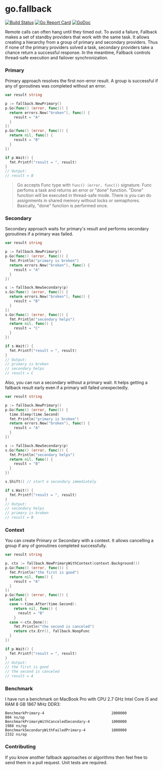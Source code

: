 # go.fallback

[![Build Status](https://travis-ci.org/regeda/go.fallback.svg?branch=master)](https://travis-ci.org/regeda/go.fallback)
[![Go Report Card](https://goreportcard.com/badge/github.com/regeda/go.fallback)](https://goreportcard.com/report/github.com/regeda/go.fallback)
[![GoDoc](https://godoc.org/github.com/regeda/go.fallback?status.svg)](https://godoc.org/github.com/regeda/go.fallback)

Remote calls can often hang until they timed out. To avoid a failure, Fallback makes a set of standby providers that work with the same task.
It allows creating a hierarchy from a group of primary and secondary providers.
Thus if none of the primary providers solved a task, secondary providers take a chance return a successful response.
In the meantime, Fallback controls thread-safe execution and failover synchronization.

### Primary
Primary approach resolves the first non-error result. A group is successful if any of goroutines was completed without an error.
```go
var result string

p := fallback.NewPrimary()
p.Go(func() (error, func()) {
  return errors.New("broken"), func() {
    result = "A"
  }
})
p.Go(func() (error, func()) {
  return nil, func() {
    result = "B"
  }
})

if p.Wait() {
  fmt.Printf("result = ", result)
}
// Output:
// result = B
```
> Go accepts Func type with `func() (error, func())` signature.
> Func perfoms a task and returns an error or "done" function.
> "Done" function will be executed in thread-safe mode. There is you can do assignments in shared memory without locks or semaphores.
> Basically, "done" function is performed once.

### Secondary
Secondary approach waits for primary's result and performs secondary goroutines if a primary was failed.
```go
var result string

p := fallback.NewPrimary()
p.Go(func() (error, func()) {
  fmt.Println("primary is broken")
  return errors.New("broken"), func() {
    result = "A"
  }
})

s := fallback.NewSecondary(p)
s.Go(func() (error, func()) {
  return errors.New("broken"), func() {
    result = "B"
  }
})
s.Go(func() (error, func()) {
  fmt.Println("secondary helps")
  return nil, func() {
    result = "C"
  }
})

if s.Wait() {
  fmt.Printf("result = ", result)
}
// Output:
// primary is broken
// secondary helps
// result = C
```

Also, you can run a secondary without a primary wait. It helps getting a fallback result early even if a primary will failed unexpectedly.
```go
var result string

p := fallback.NewPrimary()
p.Go(func() (error, func()) {
  time.Sleep(time.Second)
  fmt.Println("primary is broken")
  return errors.New("broken"), func() {
    result = "A"
  }
})

s := fallback.NewSecondary(p)
s.Go(func() (error, func()) {
  fmt.Println("secondary helps")
  return nil, func() {
    result = "B"
  }
})

s.Shift() // start a secondary immediately

if s.Wait() {
  fmt.Printf("result = ", result)
}
// Output:
// secondary helps
// primary is broken
// result = B
```

### Context
You can create Primary or Secondary with a context. It allows cancelling a group if any of goroutines completed successfully.
```go
var result string

p, ctx := fallback.NewPrimaryWithContext(context.Background())
p.Go(func() (error, func()) {
  fmt.Println("the first is good")
  return nil, func() {
    result = "A"
  }
})
p.Go(func() (error, func()) {
  select {
  case <-time.After(time.Second):
    return nil, func() {
      result = "B"
    }
  case <-ctx.Done():
    fmt.Println("the second is canceled")
    return ctx.Err(), fallback.NoopFunc
  }
})

if p.Wait() {
  fmt.Printf("result = ", result)
}
// Output:
// the first is good
// the second is canceled
// result = A
```

### Benchmark
I have run a benchmark on MacBook Pro with CPU 2.7 GHz Intel Core i5 and RAM 8 GB 1867 MHz DDR3:
```
BenchmarkPrimary-4                               2000000               804 ns/op
BenchmarkPrimaryWithCanceledSecondary-4          1000000              1988 ns/op
BenchmarkSecondaryWithFailedPrimary-4            1000000              2332 ns/op
```

### Contributing
If you know another fallback approaches or algorithms then feel free to send them in a pull request. Unit tests are required.
